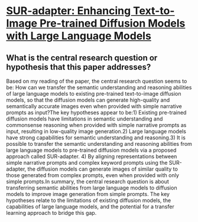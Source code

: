 # [SUR-adapter: Enhancing Text-to-Image Pre-trained Diffusion Models with   Large Language Models](https://arxiv.org/abs/2305.05189)

## What is the central research question or hypothesis that this paper addresses?

Based on my reading of the paper, the central research question seems to be: How can we transfer the semantic understanding and reasoning abilities of large language models to existing pre-trained text-to-image diffusion models, so that the diffusion models can generate high-quality and semantically accurate images even when provided with simple narrative prompts as input?The key hypotheses appear to be:1) Existing pre-trained diffusion models have limitations in semantic understanding and commonsense reasoning when provided with simple narrative prompts as input, resulting in low-quality image generation.2) Large language models have strong capabilities for semantic understanding and reasoning.3) It is possible to transfer the semantic understanding and reasoning abilities from large language models to pre-trained diffusion models via a proposed approach called SUR-adapter. 4) By aligning representations between simple narrative prompts and complex keyword prompts using the SUR-adapter, the diffusion models can generate images of similar quality to those generated from complex prompts, even when provided with only simple prompts.In summary, the central research question is about transferring semantic abilities from large language models to diffusion models to improve image generation from simple prompts. The key hypotheses relate to the limitations of existing diffusion models, the capabilities of large language models, and the potential for a transfer learning approach to bridge this gap.

